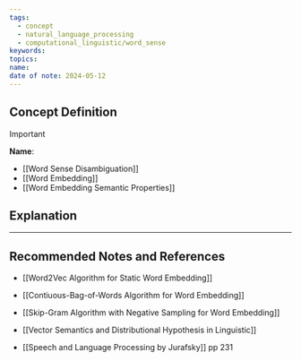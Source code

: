 ```yaml
---
tags:
  - concept
  - natural_language_processing
  - computational_linguistic/word_sense
keywords: 
topics: 
name: 
date of note: 2024-05-12
---
```


## Concept Definition

>[!important]
>**Name**: 



- [[Word Sense Disambiguation]]
- [[Word Embedding]]
- [[Word Embedding Semantic Properties]]

## Explanation





-----------
##  Recommended Notes and References




- [[Word2Vec Algorithm for Static Word Embedding]]
- [[Contiuous-Bag-of-Words Algorithm for Word Embedding]]
- [[Skip-Gram Algorithm with Negative Sampling for Word Embedding]]
- [[Vector Semantics and Distributional Hypothesis in Linguistic]]


- [[Speech and Language Processing by Jurafsky]] pp 231